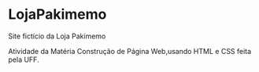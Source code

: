 # LojaPakimemo


Site fictício da Loja Pakimemo

Atividade da Matéria Construção de Página Web,usando HTML e CSS feita pela UFF.
